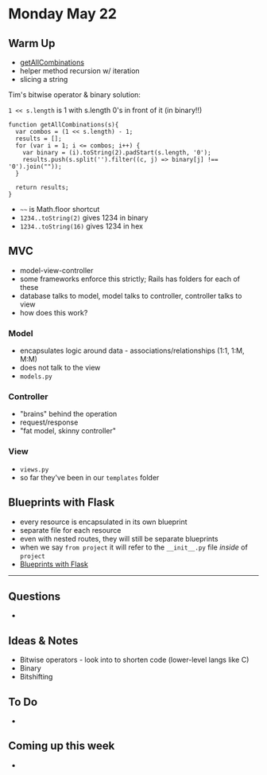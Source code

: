 # Monday May 22

## Warm Up

* [getAllCombinations](https://repl.it/student/submissions/1023506)
* helper method recursion w/ iteration
* slicing a string

Tim's bitwise operator & binary solution:

`1 << s.length` is 1 with s.length 0's in front of it (in binary!!)

```
function getAllCombinations(s){
  var combos = (1 << s.length) - 1;
  results = [];
  for (var i = 1; i <= combos; i++) {
    var binary = (i).toString(2).padStart(s.length, '0');
    results.push(s.split('').filter((c, j) => binary[j] !== '0').join(""));
  }
  
  return results;
}
```

* `~~` is Math.floor shortcut
* `1234..toString(2)` gives 1234 in binary
* `1234..toString(16)` gives 1234 in hex

## MVC

* model-view-controller
* some frameworks enforce this strictly; Rails has folders for each of these
* database talks to model, model talks to controller, controller talks to view
* how does this work? 

### Model

* encapsulates logic around data - associations/relationships (1:1, 1:M, M:M)
* does not talk to the view
* `models.py`

### Controller

* "brains" behind the operation
* request/response
* "fat model, skinny controller"

### View

* `views.py`
* so far they've been in our `templates` folder

## Blueprints with Flask

* every resource is encapsulated in its own blueprint
* separate file for each resource
* even with nested routes, they will still be separate blueprints
* when we say `from project` it will refer to the `__init__.py` file *inside* of `project`
* [Blueprints with Flask](https://github.com/rithmschool/python_curriculum/blob/master/Unit-02/01-blueprints.md)

************************************

## Questions 

* 

## Ideas & Notes

* Bitwise operators - look into to shorten code (lower-level langs like C)
* Binary 
* Bitshifting

## To Do

* 

## Coming up this week

* 

